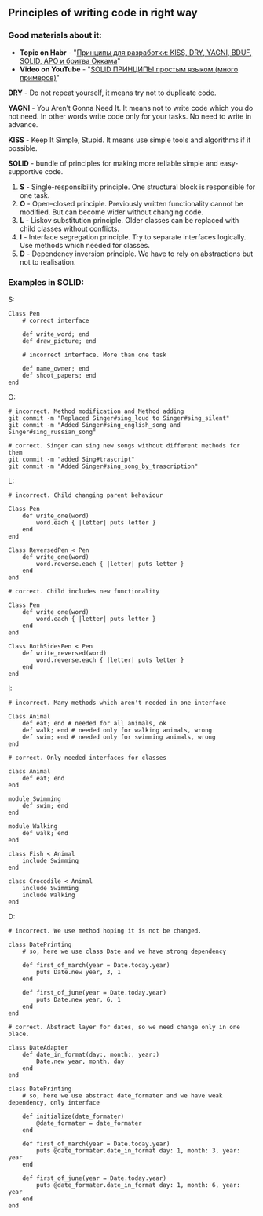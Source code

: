 ## Principles of writing code in right way

### Good materials about it:
* **Topic on Habr** - "[Принципы для разработки: KISS, DRY, YAGNI, BDUF, SOLID, APO и бритва Оккама](https://habr.com/ru/company/itelma/blog/546372/)"
* **Video on YouTube** - "[SOLID ПРИНЦИПЫ простым языком (много примеров)](https://www.youtube.com/watch?v=TxZwqVTaCmA)"

**DRY** - Do not repeat yourself, it means try not to duplicate code.

**YAGNI** - You Aren’t Gonna Need It. It means not to write code which you do not need. In other words
write code only for your tasks. No need to write in advance.

**KISS** - Keep It Simple, Stupid. It means use simple tools and algorithms if it possible.

**SOLID** - bundle of principles for making more reliable simple and easy-supportive code.
1) **S** - Single-responsibility principle. One structural block is responsible for one task.
2) **O** - Open–closed principle. Previously written functionality cannot be modified. But can become wider without changing code.
3) **L** - Liskov substitution principle. Older classes can be replaced with child classes without conflicts.
4) **I** - Interface segregation principle. Try to separate interfaces logically. Use methods which needed for classes.
5) **D** - Dependency inversion principle. We have to rely on abstractions but not to realisation.

### Examples in SOLID:

S:

    Class Pen
        # correct interface

        def write_word; end
        def draw_picture; end

        # incorrect interface. More than one task

        def name_owner; end
        def shoot_papers; end
    end

O:
    
    # incorrect. Method modification and Method adding
    git commit -m "Replaced Singer#sing_loud to Singer#sing_silent"
    git commit -m "Added Singer#sing_english_song and Singer#sing_russian_song"
    
    # correct. Singer can sing new songs without different methods for them
    git commit -m "added Sing#trascript"
    git commit -m "Added Singer#sing_song_by_trascription"

L:

    # incorrect. Child changing parent behaviour

    Class Pen
        def write_one(word) 
            word.each { |letter| puts letter }
        end
    end

    Class ReversedPen < Pen
        def write_one(word)
            word.reverse.each { |letter| puts letter }
        end
    end

    # correct. Child includes new functionality
    
    Class Pen
        def write_one(word)
            word.each { |letter| puts letter }
        end
    end

    Class BothSidesPen < Pen
        def write_reversed(word)
            word.reverse.each { |letter| puts letter }
        end
    end

I:

    # incorrect. Many methods which aren't needed in one interface

    Class Animal
        def eat; end # needed for all animals, ok
        def walk; end # needed only for walking animals, wrong
        def swim; end # needed only for swimming animals, wrong
    end

    # correct. Only needed interfaces for classes

    class Animal
        def eat; end
    end

    module Swimming
        def swim; end
    end
    
    module Walking
        def walk; end
    end

    class Fish < Animal
        include Swimming
    end

    class Crocodile < Animal
        include Swimming
        include Walking
    end

D:

    # incorrect. We use method hoping it is not be changed.

    class DatePrinting
        # so, here we use class Date and we have strong dependency

        def first_of_march(year = Date.today.year)
            puts Date.new year, 3, 1 
        end

        def first_of_june(year = Date.today.year)
            puts Date.new year, 6, 1
        end
    end

    # correct. Abstract layer for dates, so we need change only in one place.

    class DateAdapter
        def date_in_format(day:, month:, year:)
            Date.new year, month, day
        end
    end

    class DatePrinting
        # so, here we use abstract date_formater and we have weak dependency, only interface

        def initialize(date_formater)
            @date_formater = date_formater
        end

        def first_of_march(year = Date.today.year)
            puts @date_formater.date_in_format day: 1, month: 3, year: year
        end

        def first_of_june(year = Date.today.year)
            puts @date_formater.date_in_format day: 1, month: 6, year: year
        end
    end
